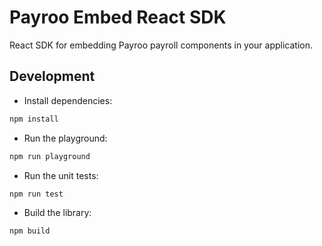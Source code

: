 # Payroo Embed React SDK

React SDK for embedding Payroo payroll components in your application.

## Development

- Install dependencies:

```bash
npm install
```

- Run the playground:

```bash
npm run playground
```

- Run the unit tests:

```bash
npm run test
```

- Build the library:

```bash
npm build
```
